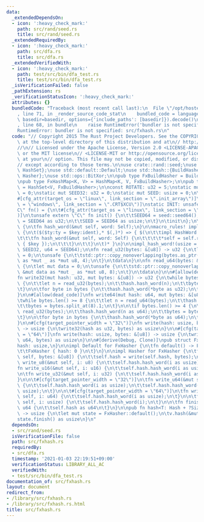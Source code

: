 ```yaml
---
data:
  _extendedDependsOn:
  - icon: ':heavy_check_mark:'
    path: src/rand/seed.rs
    title: src/rand/seed.rs
  _extendedRequiredBy:
  - icon: ':heavy_check_mark:'
    path: src/dfa.rs
    title: src/dfa.rs
  _extendedVerifiedWith:
  - icon: ':heavy_check_mark:'
    path: test/src/bin/dfa_test.rs
    title: test/src/bin/dfa_test.rs
  _isVerificationFailed: false
  _pathExtension: rs
  _verificationStatusIcon: ':heavy_check_mark:'
  attributes: {}
  bundledCode: "Traceback (most recent call last):\n  File \"/opt/hostedtoolcache/Python/3.9.1/x64/lib/python3.9/site-packages/onlinejudge_verify/documentation/build.py\"\
    , line 71, in _render_source_code_stat\n    bundled_code = language.bundle(stat.path,\
    \ basedir=basedir, options={'include_paths': [basedir]}).decode()\n  File \"/opt/hostedtoolcache/Python/3.9.1/x64/lib/python3.9/site-packages/onlinejudge_verify/languages/user_defined.py\"\
    , line 68, in bundle\n    raise RuntimeError('bundler is not specified: {}'.format(path.as_posix()))\n\
    RuntimeError: bundler is not specified: src/fxhash.rs\n"
  code: "// Copyright 2015 The Rust Project Developers. See the COPYRIGHT\n// file\
    \ at the top-level directory of this distribution and at\n// http://rust-lang.org/COPYRIGHT.\n\
    //\n// Licensed under the Apache License, Version 2.0 <LICENSE-APACHE or\n// http://www.apache.org/licenses/LICENSE-2.0>\
    \ or the MIT license\n// <LICENSE-MIT or http://opensource.org/licenses/MIT>,\
    \ at your\n// option. This file may not be copied, modified, or distributed\n\
    // except according to those terms.\n\nuse crate::rand::seed;\nuse std::collections::{HashMap,\
    \ HashSet};\nuse std::default::Default;\nuse std::hash::{BuildHasherDefault, Hash,\
    \ Hasher};\nuse std::ops::BitXor;\n\npub type FxBuildHasher = BuildHasherDefault<FxHasher>;\n\
    \npub type FxHashMap<K, V> = HashMap<K, V, FxBuildHasher>;\n\npub type FxHashSet<V>\
    \ = HashSet<V, FxBuildHasher>;\n\nconst ROTATE: u32 = 5;\nstatic mut SEED64: u64\
    \ = 0;\nstatic mut SEED32: u32 = 0;\nstatic mut SEED: usize = 0;\n\n#[used]\n\
    #[cfg_attr(target_os = \"linux\", link_section = \".init_array\")]\n#[cfg_attr(target_os\
    \ = \"windows\", link_section = \".CRT$XCU\")]\nstatic INIT: unsafe extern \"\
    C\" fn() = {\n\t#[cfg_attr(target_os = \"linux\", link_section = \".text.startup\"\
    )]\n\tunsafe extern \"C\" fn init() {\n\t\tSEED64 = seed::seed64();\n\t\tSEED32\
    \ = SEED64 as u32;\n\t\tSEED = SEED64 as usize;\n\t}\n\tinit\n};\n\ntrait HashWord\
    \ {\n\tfn hash_word(&mut self, word: Self);\n}\n\nmacro_rules! impl_hash_word\
    \ {\n\t($($ty:ty = $key:ident),* $(,)*) => { $(\n\t\timpl HashWord for $ty {\n\
    \t\t\tfn hash_word(&mut self, word: Self) {\n\t\t\t\t*self = self.rotate_left(ROTATE).bitxor(word).wrapping_mul(unsafe\
    \ { $key });\n\t\t\t}\n\t\t}\n\t)* }\n}\n\nimpl_hash_word!(usize = SEED, u32 =\
    \ SEED32, u64 = SEED64);\n\nfn read_u32(bytes: &[u8]) -> u32 {\n\tlet mut data\
    \ = 0;\n\tunsafe {\n\t\tstd::ptr::copy_nonoverlapping(bytes.as_ptr(), &mut data\
    \ as *mut _ as *mut u8, 4);\n\t}\n\tdata\n}\n\nfn read_u64(bytes: &[u8]) -> u64\
    \ {\n\tlet mut data = 0;\n\tunsafe {\n\t\tstd::ptr::copy_nonoverlapping(bytes.as_ptr(),\
    \ &mut data as *mut _ as *mut u8, 8);\n\t}\n\tdata\n}\n\n#[allow(dead_code)]\n\
    fn write32(mut hash: u32, mut bytes: &[u8]) -> u32 {\n\twhile bytes.len() >= 4\
    \ {\n\t\tlet n = read_u32(bytes);\n\t\thash.hash_word(n);\n\t\tbytes = bytes.split_at(4).1;\n\
    \t}\n\n\tfor byte in bytes {\n\t\thash.hash_word(*byte as u32);\n\t}\n\thash\n\
    }\n\n#[allow(dead_code)]\nfn write64(mut hash: u64, mut bytes: &[u8]) -> u64 {\n\
    \twhile bytes.len() >= 8 {\n\t\tlet n = read_u64(bytes);\n\t\thash.hash_word(n);\n\
    \t\tbytes = bytes.split_at(8).1;\n\t}\n\n\tif bytes.len() >= 4 {\n\t\tlet n =\
    \ read_u32(bytes);\n\t\thash.hash_word(n as u64);\n\t\tbytes = bytes.split_at(4).1;\n\
    \t}\n\n\tfor byte in bytes {\n\t\thash.hash_word(*byte as u64);\n\t}\n\thash\n\
    }\n\n#[cfg(target_pointer_width = \"32\")]\nfn write(hash: usize, bytes: &[u8])\
    \ -> usize {\n\twrite32(hash as u32, bytes) as usize\n}\n\n#[cfg(target_pointer_width\
    \ = \"64\")]\nfn write(hash: usize, bytes: &[u8]) -> usize {\n\twrite64(hash as\
    \ u64, bytes) as usize\n}\n\n#[derive(Debug, Clone)]\npub struct FxHasher {\n\t\
    hash: usize,\n}\n\nimpl Default for FxHasher {\n\tfn default() -> FxHasher {\n\
    \t\tFxHasher { hash: 0 }\n\t}\n}\n\nimpl Hasher for FxHasher {\n\tfn write(&mut\
    \ self, bytes: &[u8]) {\n\t\tself.hash = write(self.hash, bytes);\n\t}\n\n\tfn\
    \ write_u8(&mut self, i: u8) {\n\t\tself.hash.hash_word(i as usize);\n\t}\n\n\t\
    fn write_u16(&mut self, i: u16) {\n\t\tself.hash.hash_word(i as usize);\n\t}\n\
    \n\tfn write_u32(&mut self, i: u32) {\n\t\tself.hash.hash_word(i as usize);\n\t\
    }\n\n\t#[cfg(target_pointer_width = \"32\")]\n\tfn write_u64(&mut self, i: u64)\
    \ {\n\t\tself.hash.hash_word(i as usize);\n\t\tself.hash.hash_word((i >> 32) as\
    \ usize);\n\t}\n\n\t#[cfg(target_pointer_width = \"64\")]\n\tfn write_u64(&mut\
    \ self, i: u64) {\n\t\tself.hash.hash_word(i as usize);\n\t}\n\n\tfn write_usize(&mut\
    \ self, i: usize) {\n\t\tself.hash.hash_word(i);\n\t}\n\n\tfn finish(&self) ->\
    \ u64 {\n\t\tself.hash as u64\n\t}\n}\n\npub fn hash<T: Hash + ?Sized>(v: &T)\
    \ -> usize {\n\tlet mut state = FxHasher::default();\n\tv.hash(&mut state);\n\t\
    state.finish() as usize\n}\n"
  dependsOn:
  - src/rand/seed.rs
  isVerificationFile: false
  path: src/fxhash.rs
  requiredBy:
  - src/dfa.rs
  timestamp: '2021-01-03 22:19:51+09:00'
  verificationStatus: LIBRARY_ALL_AC
  verifiedWith:
  - test/src/bin/dfa_test.rs
documentation_of: src/fxhash.rs
layout: document
redirect_from:
- /library/src/fxhash.rs
- /library/src/fxhash.rs.html
title: src/fxhash.rs
---
```

